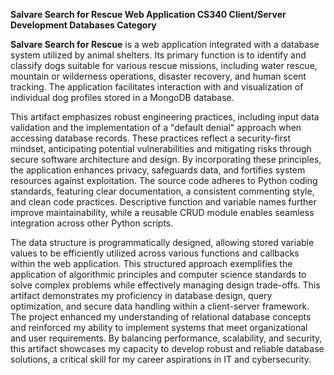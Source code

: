 **Salvare Search for Rescue Web Application
CS340 Client/Server Development
Databases Category**

**Salvare Search for Rescue** is a web application integrated with a database system utilized by animal shelters. Its primary function is to identify and classify dogs suitable for various rescue missions, including water rescue, mountain or wilderness operations, disaster recovery, and human scent tracking. The application facilitates interaction with and visualization of individual dog profiles stored in a MongoDB database. 

This artifact emphasizes robust engineering practices, including input data validation and the implementation of a "default denial" approach when accessing database records. These practices reflect a security-first mindset, anticipating potential vulnerabilities and mitigating risks through secure software architecture and design. By incorporating these principles, the application enhances privacy, safeguards data, and fortifies system resources against exploitation. The source code adheres to Python coding standards, featuring clear documentation, a consistent commenting style, and clean code practices. Descriptive function and variable names further improve maintainability, while a reusable CRUD module enables seamless integration across other Python scripts.

The data structure is programmatically designed, allowing stored variable values to be efficiently utilized across various functions and callbacks within the web application. This structured approach exemplifies the application of algorithmic principles and computer science standards to solve complex problems while effectively managing design trade-offs. This artifact demonstrates my proficiency in database design, query optimization, and secure data handling within a client-server framework. The project enhanced my understanding of relational database concepts and reinforced my ability to implement systems that meet organizational and user requirements. By balancing performance, scalability, and security, this artifact showcases my capacity to develop robust and reliable database solutions, a critical skill for my career aspirations in IT and cybersecurity.


